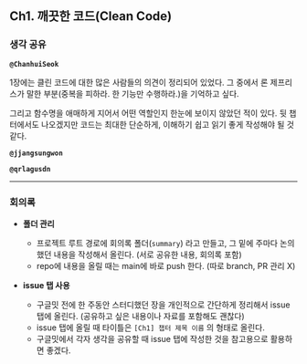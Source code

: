 ## **Ch1. 깨끗한 코드(Clean Code)**

### **생각 공유**

**`@ChanhuiSeok`**

1장에는 클린 코드에 대한 많은 사람들의 의견이 정리되어 있었다. 그 중에서 론 제프리스가 말한 부분(중복을 피하라. 한 기능만 수행하라.)을 기억하고 싶다.

그리고 함수명을 애매하게 지어서 어떤 역할인지 한눈에 보이지 않았던 적이 있다. 뒷 챕터에서도 나오겠지만 코드는 최대한 단순하게, 이해하기 쉽고 읽기 좋게 작성해야 될 것 같다.

**`@jjangsungwon`** 


**`@qrlagusdn`** 


---

### **회의록**

- **폴더 관리**
  - 프로젝트 루트 경로에 회의록 폴더(`summary`) 라고 만들고, 그 밑에 주마다 논의했던 내용을 작성해서 올린다. (서로 공유한 내용, 회의록 포함)
  - repo에 내용을 올릴 때는 main에 바로 push 한다. (따로 branch, PR 관리 X)

- **issue 탭 사용**
  - 구글밋 전에 한 주동안 스터디했던 장을 개인적으로 간단하게 정리해서 issue 탭에 올린다. (공유하고 싶은 내용이나 자료를 포함해도 괜찮다)
  - issue 탭에 올릴 때 타이틀은 `[Ch1] 챕터 제목 이름` 의 형태로 올린다.
  - 구글밋에서 각자 생각을 공유할 때 issue 탭에 작성한 것을 참고용으로 활용하면 좋겠다.
